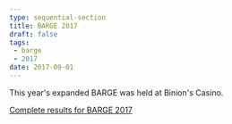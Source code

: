 ```yaml
---
type: sequential-section
title: BARGE 2017
draft: false
tags:
 - barge
 - 2017
date: 2017-09-01
---
```


This year's expanded BARGE was held at Binion's Casino.

[Complete results for BARGE 2017](/barge/results/2017)
